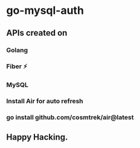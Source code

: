 # go-mysql-auth

## APIs created on
### Golang
### Fiber ⚡
### MySQL

### Install Air for auto refresh
### go install github.com/cosmtrek/air@latest


## Happy Hacking.
